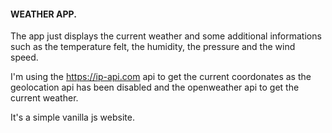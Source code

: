 #### WEATHER APP.

The app just displays the current weather and some additional informations such as the temperature felt, the humidity, the pressure and the wind speed. <br />

I'm using the https://ip-api.com api to get the current coordonates as the geolocation api has been disabled and the openweather api to get the current weather.

It's a simple vanilla js website.
